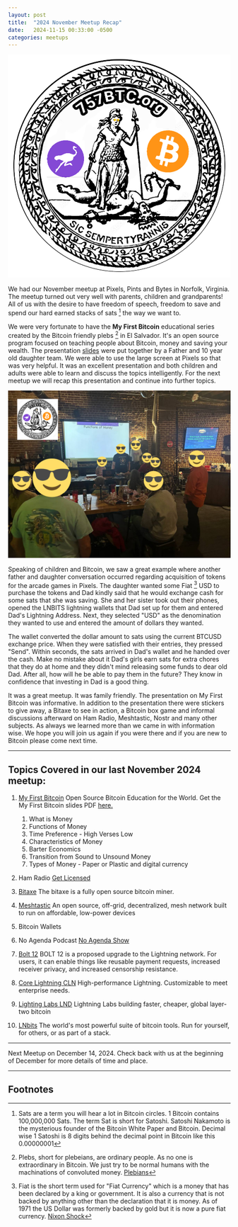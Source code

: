 ```yaml
---
layout: post
title:  "2024 November Meetup Recap"
date:   2024-11-15 00:33:00 -0500
categories: meetups
---
```


![757BTC.org-Logo-w-NOSTR](/assets/img/757circlenostr02-alpha.png)

We had our November meetup at Pixels, Pints and Bytes in Norfolk, Virginia.  The meetup turned out very well with parents, children and grandparents!  All of us with the desire to have freedom of speech, freedom to save and spend our hard earned stacks of sats [^1] the way we want to.

We were very fortunate to have the **My First Bitcoin** educational series created by the Bitcoin friendly plebs [^2] in El Salvador. It's an open source program focused on teaching people about Bitcoin, money and saving your wealth. The presentation [slides](/assets/education/ES_Bitcoin_Diploma.pdf) were put together by a Father and 10 year old daughter team. We were able to use the large screen at Pixels so that was very helpful. It was an excellent presentation and both children and adults were able to learn and discuss the topics intelligently. For the next meetup we will recap this presentation and continue into further topics.

![757BTC.org-Logo-w-NOSTR](/assets/img/Meetup-20241109-Presentation.png)

Speaking of children and Bitcoin, we saw a great example where another father and daughter conversation occurred regarding acquisition of tokens for the arcade games in Pixels. The daughter wanted some Fiat [^3] USD to purchase the tokens and Dad kindly said that he would exchange cash for some sats that she was saving. She and her sister took out their phones, opened the LNBITS lightning wallets that Dad set up for them and entered Dad's Lightning Address. Next, they selected "USD" as the denomination they wanted to use and entered the amount of dollars they wanted. 

The wallet converted the dollar amount to sats using the current BTCUSD exchange price. When they were satisfied with their entries, they pressed "Send". Within seconds, the sats arrived in Dad's wallet and he handed over the cash. Make no mistake about it Dad's girls earn sats for extra chores that they do at home and they didn't mind releasing some funds to dear old Dad. After all, how will he be able to pay them in the future? They know in confidence that investing in Dad is a good thing. 

It was a great meetup.  It was family friendly. The presentation on My First Bitcoin was informative.  In addition to the presentation there were stickers to give away, a Bitaxe to see in action, a Bitcoin box game and informal discussions afterward on Ham Radio, Meshtastic, Nostr and many other subjects.  As always we learned more than we came in with information wise. We hope you will join us again if you were there and if you are new to Bitcoin please come next time.

---

## Topics Covered in our last November 2024 meetup: ##

1. [My First Bitcoin](https://myfirstbitcoin.io/) Open Source Bitcoin Education
for the World. Get the My First Bitcoin slides PDF [here.](/assets/education/ES_Bitcoin_Diploma.pdf)
	1. What is Money
	2. Functions of Money
	3. Time Preference - High Verses Low
	4. Characteristics of Money
	5. Barter Economics
	6. Transition from Sound to Unsound Money
	7. Types of Money - Paper or Plastic and digital currency

1. Ham Radio [Get Licensed](https://www.arrl.org/getting-licensed)
1. [Bitaxe](https://bitaxe.org/) The bitaxe is a fully open source bitcoin miner.
1. [Meshtastic](https://meshtastic.org/) An open source, off-grid, decentralized, mesh network built to run on affordable, low-power devices
1. Bitcoin Wallets
1. No Agenda Podcast [No Agenda Show](https://www.noagendashow.net/)
1. [Bolt 12](https://bolt12.org/) BOLT 12 is a proposed upgrade to the Lightning network. For users, it can enable things like reusable payment requests, increased receiver privacy, and increased censorship resistance.
1. [Core Lightning CLN](https://corelightning.org/) High-performance Lightning. Customizable to meet enterprise needs.
1. [Lighting Labs LND](https://lightning.engineering/) Lightning Labs building faster, cheaper, global layer-two bitcoin
1. [LNbits](https://lnbits.com/) The world's most powerful suite of bitcoin tools. Run for yourself, for others, or as part of a stack.



---

Next Meetup on December 14, 2024. Check back with us at the beginning of December for more details of time and place.

---

## Footnotes ##

[^1]: Sats are a term you will hear a lot in Bitcoin circles.  1 Bitcoin contains 100,000,000 Sats.  The term Sat is short for Satoshi. Satoshi Nakamoto is the mysterious founder of the Bitcoin White Paper and Bitcoin. Decimal wise 1 Satoshi is 8 digits behind the decimal point in Bitcoin like this 0.00000001

[^2]: Plebs, short for plebeians, are ordinary people. As no one is extraordinary in Bitcoin. We just try to be normal humans with the machinations of convoluted money. [Plebians](https://en.wikipedia.org/wiki/Plebeians)

[^3]: Fiat is the short term used for "Fiat Currency" which is a money that has been declared by a king or government. It is also a currency that is not backed by anything other than the declaration that it is money. As of 1971 the US Dollar was formerly backed by gold but it is now a pure fiat currency.  [Nixon Shock](https://en.wikipedia.org/wiki/Nixon_shock)
